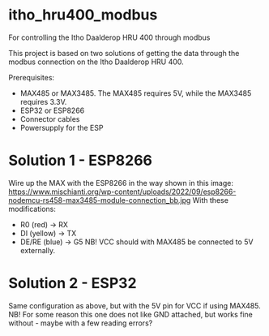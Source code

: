 # itho_hru400_modbus
For controlling the Itho Daalderop HRU 400 through modbus

This project is based on two solutions of getting the data through the modbus connection on the Itho Daalderop HRU 400.

Prerequisites:
- MAX485 or MAX3485. The MAX485 requires 5V, while the MAX3485 requires 3.3V.
- ESP32 or ESP8266
- Connector cables
- Powersupply for the ESP

# Solution 1 - ESP8266
Wire up the MAX with the ESP8266 in the way shown in this image: https://www.mischianti.org/wp-content/uploads/2022/09/esp8266-nodemcu-rs458-max3485-module-connection_bb.jpg
With these modifications: 
- R0 (red) -> RX
- DI (yellow) -> TX
- DE/RE (blue) -> G5 
NB! VCC should with MAX485 be connected to 5V externally.


# Solution 2 - ESP32
Same configuration as above, but with the 5V pin for VCC if using MAX485.
NB! For some reason this one does not like GND attached, but works fine without - maybe with a few reading errors?
